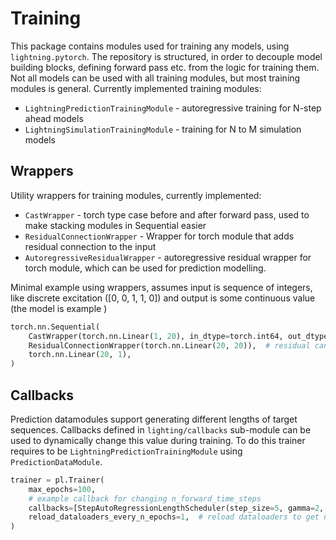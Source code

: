 # Training

This package contains modules used for training any models,  using `lightning.pytorch`. The repository is structured, in
order to decouple model building blocks, defining forward pass etc. from the logic for training them. Not all models
can be used with all training modules, but most training modules is general. Currently implemented training modules:

* `LightningPredictionTrainingModule` - autoregressive training for N-step ahead models
* `LightningSimulationTrainingModule` - training for N to M simulation models

## Wrappers

Utility wrappers for training modules, currently implemented:

* `CastWrapper` - torch type case before and after forward pass, used to make stacking modules in Sequential easier
* `ResidualConnectionWrapper` - Wrapper for torch module that adds residual connection to the input
* `AutoregressiveResidualWrapper` -  autoregressive residual wrapper for torch module, which can be used for prediction modelling.

Minimal example using wrappers, assumes input is sequence of integers, like discrete excitation ([0, 0, 1, 1, 0])
and output is some continuous value (the model is example )

```python
torch.nn.Sequential(
    CastWrapper(torch.nn.Linear(1, 20), in_dtype=torch.int64, out_dtype=torch.float32),
    ResidualConnectionWrapper(torch.nn.Linear(20, 20)),  # residual can only be defined for shape-preserving modules
    torch.nn.Linear(20, 1),
)
```

## Callbacks

Prediction datamodules support generating different lengths of target sequences. Callbacks defined in
`lighting/callbacks` sub-module can be used to dynamically change this value during training. To do this trainer
requires to be `LightningPredictionTrainingModule` using `PredictionDataModule`. 

```python
trainer = pl.Trainer(
    max_epochs=100,
    # example callback for changing n_forward_time_steps
    callbacks=[StepAutoRegressionLengthScheduler(step_size=5, gamma=2, verbose=True)],
    reload_dataloaders_every_n_epochs=1,  # reload dataloaders to get new n_forward_time_steps
)
```
